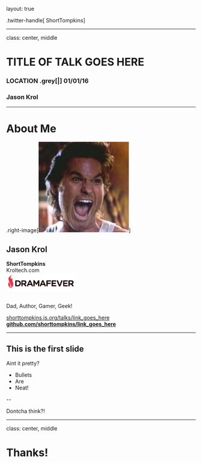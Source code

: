 layout: true

.twitter-handle[<i style="color: #55ACEE;" class="fa fa-twitter"></i> <i class="fa fa-github"></i> ShortTompkins]

---

class: center, middle

# TITLE OF TALK GOES HERE

### LOCATION .grey[|] 01/01/16

### Jason Krol

---

# About Me

.right-image[![alt text](img/jackburton.jpeg)]

## Jason Krol

<i style="color: #55ACEE;" class="fa fa-twitter"></i> <i class="fa fa-github"></i>  **ShortTompkins**<br/>
<i style="color: orange;" class="fa fa-rss"></i>  Kroltech.com
<br/>
<img src="img/dflogo.png" style="margin-bottom: 10px;"/>
<br/><br/>
Dad, Author, Gamer, Geek!

[shorttompkins.js.org/talks/link_goes_here](http://shorttompkins.js.org/talks/link_goes_here)
[**github.com/shorttompkins/link_goes_here**](http://github.com/shorttompkins/link_goes_here)

---

## This is the first slide

Aint it pretty?

* Bullets
* Are
* Neat!

--

Dontcha think?!

---

class: center, middle

# Thanks!
